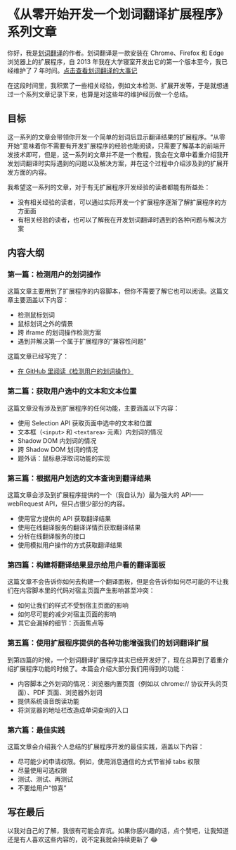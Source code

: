 # 《从零开始开发一个划词翻译扩展程序》系列文章

你好，我是[划词翻译](https://github.com/lmk123/crx-selection-translate)的作者。划词翻译是一款安装在 Chrome、Firefox 和 Edge 浏览器上的扩展程序，自 2013 年我在大学寝室开发出它的第一个版本至今，我已经维护了 7 年时间。[点击查看划词翻译的大事记](https://hcfy.limingkai.cn/histroy.html)

在这段时间里，我积累了一些相关经验，例如文本检测、扩展开发等，于是就想通过一个系列文章记录下来，也算是对这些年的维护经历做一个总结。

## 目标

这一系列的文章会带领你开发一个简单的划词后显示翻译结果的扩展程序。“从零开始”意味着你不需要有开发扩展程序的经验也能阅读，只需要了解基本的前端开发技术即可，但是，这一系列的文章并不是一个教程，我会在文章中着重介绍我开发划词翻译时实际遇到的问题以及解决方案，并在这个过程中介绍涉及到的扩展开发方面的内容。

我希望这一系列的文章，对于有无扩展程序开发经验的读者都能有所益处：

- 没有相关经验的读者，可以通过实际开发一个扩展程序逐渐了解扩展程序的方方面面
- 有相关经验的读者，也可以了解我在开发划词翻译时遇到的各种问题与解决方案

## 内容大纲

### 第一篇：检测用户的划词操作

这篇文章主要用到了扩展程序的内容脚本，但你不需要了解它也可以阅读。这篇文章主要涵盖以下内容：

- 检测鼠标划词
- 鼠标划词之外的情景
- 跨 iframe 的划词操作检测方案
- 遇到并解决第一个属于扩展程序的“兼容性问题”

这篇文章已经写完了：

- [在 GitHub 里阅读《检测用户的划词操作》](./01/README.md)

### 第二篇：获取用户选中的文本和文本位置

这篇文章没有涉及到扩展程序的任何功能，主要涵盖以下内容：

- 使用 Selection API 获取页面中选中的文本和位置
- 文本框（`<input>` 和 `<textarea>` 元素）内划词的情况
- Shadow DOM 内划词的情况
- 跨 Shadow DOM 划词的情况
- 题外话：鼠标悬浮取词功能的实现

### 第三篇：根据用户划选的文本查询到翻译结果

这篇文章会涉及到扩展程序提供的一个（我自认为）最为强大的 API——webRequest API，但只占很少部分的内容。

- 使用官方提供的 API 获取翻译结果
- 使用在线翻译服务的翻译详情页获取翻译结果
- 分析在线翻译服务的接口
- 使用模拟用户操作的方式获取翻译结果

### 第四篇：构建将翻译结果显示给用户看的翻译面板

这篇文章不会告诉你如何去构建一个翻译面板，但是会告诉你如何尽可能的不让我们在内容脚本里的代码对宿主页面产生影响甚至冲突：

- 如何让我们的样式不受到宿主页面的影响
- 如何尽可能的减少对宿主页面的影响
- 其它会漏掉的细节：页面焦点等

### 第五篇：使用扩展程序提供的各种功能增强我们的划词翻译扩展

到第四篇的时候，一个划词翻译扩展程序其实已经开发好了，现在总算到了着重介绍扩展程序功能的时候了。本篇会介绍大部分我们用得到的功能：

- 内容脚本之外划词的情况：浏览器内置页面（例如以 chrome:// 协议开头的页面）、PDF 页面、浏览器外划词
- 提供系统语音朗读功能
- 将浏览器的地址栏改造成单词查询的入口

### 第六篇：最佳实践

这篇文章会介绍我个人总结的扩展程序开发的最佳实践，涵盖以下内容：

- 尽可能少的申请权限。例如，使用消息通信的方式节省掉 tabs 权限
- 尽量使用可选权限
- 测试、测试、再测试
- 不要给用户“惊喜”

## 写在最后

以我对自己的了解，我很有可能会弃坑。如果你感兴趣的话，点个赞吧，让我知道还是有人喜欢这些内容的，说不定我就会持续更新了 :joy:
